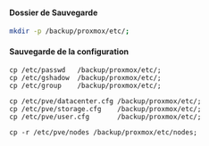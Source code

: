 #### Dossier de Sauvegarde
```bash
mkdir -p /backup/proxmox/etc/;
```



#### Sauvegarde de la  configuration
```
cp /etc/passwd   /backup/proxmox/etc/;
cp /etc/gshadow  /backup/proxmox/etc/;
cp /etc/group    /backup/proxmox/etc/;

cp /etc/pve/datacenter.cfg /backup/proxmox/etc/;
cp /etc/pve/storage.cfg    /backup/proxmox/etc/;
cp /etc/pve/user.cfg       /backup/proxmox/etc/;

cp -r /etc/pve/nodes /backup/proxmox/etc/nodes;
```
